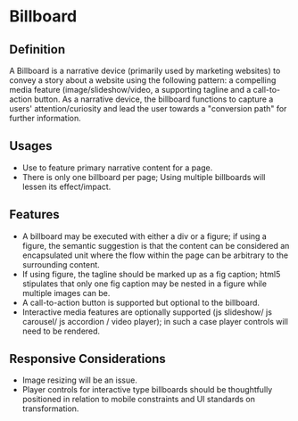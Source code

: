 # Billboard

## Definition

A Billboard is a narrative device (primarily used by marketing websites) to convey a story about a website using the following pattern: a compelling media feature (image/slideshow/video, a supporting tagline and a call-to-action button. As a narrative device, the billboard functions to capture a users' attention/curiosity and lead the user towards a "conversion path" for further information. 

## Usages

* Use to feature primary narrative content for a page. 
* There is only one billboard per page; Using multiple billboards will lessen its effect/impact.

## Features
* A billboard may be executed with either a div or a figure; if using a figure, the semantic suggestion is that the content can be considered an encapsulated unit where the flow within the page can be arbitrary to the surrounding content.
* If using figure, the tagline should be marked up as a fig caption; html5 stipulates that only one fig caption may be nested in a figure while multiple images can be.
* A call-to-action button is supported but optional to the billboard. 
* Interactive media features are optionally supported (js slideshow/ js carousel/ js accordion / video player); in such a case player controls will need to be rendered.


## Responsive Considerations

* Image resizing will be an issue. 
* Player controls for interactive type billboards should be thoughtfully positioned in relation to mobile constraints and UI standards on transformation.
